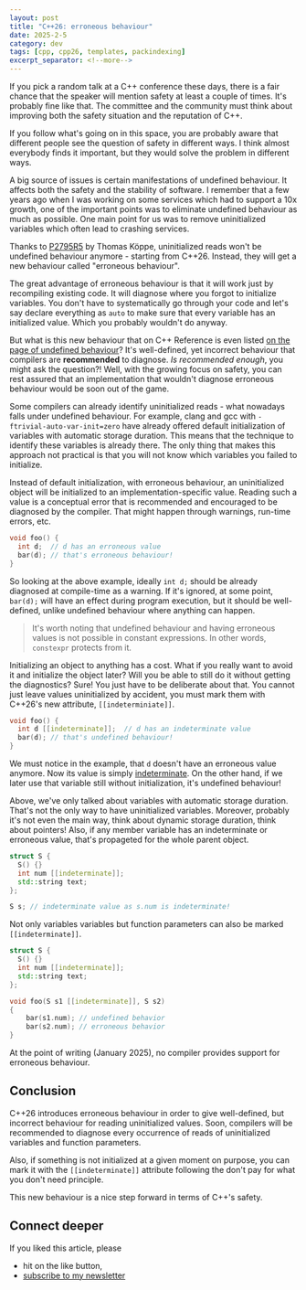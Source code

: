 ```yaml
---
layout: post
title: "C++26: erroneous behaviour"
date: 2025-2-5
category: dev
tags: [cpp, cpp26, templates, packindexing]
excerpt_separator: <!--more-->
---
```

If you pick a random talk at a C++ conference these days, there is a fair chance that the speaker will mention safety at least a couple of times. It's probably fine like that. The committee and the community must think about improving both the safety situation and the reputation of C++.

If you follow what's going on in this space, you are probably aware that different people see the question of safety in different ways. I think almost everybody finds it important, but they would solve the problem in different ways.

A big source of issues is certain manifestations of undefined behaviour. It affects both the safety and the stability of software. I remember that a few years ago when I was working on some services which had to support a 10x growth, one of the important points was to eliminate undefined behaviour as much as possible. One main point for us was to remove uninitialized variables which often lead to crashing services. 

Thanks to [P2795R5](https://www.open-std.org/jtc1/sc22/wg21/docs/papers/2024/p2795r5.html) by Thomas Köppe, uninitialized reads won't be undefined behaviour anymore - starting from C++26. Instead, they will get a new behaviour called "erroneous behaviour".

The great advantage of erroneous behaviour is that it will work just by recompiling existing code. It will diagnose where you forgot to initialize variables. You don't have to systematically go through your code and let's say declare everything as `auto` to make sure that every variable has an initialized value. Which you probably wouldn't do anyway. 

But what is this new behaviour that on C++ Reference is even listed [on the page of undefined behaviour](https://en.cppreference.com/w/cpp/language/ub)? It's well-defined, yet incorrect behaviour that compilers are **recommended** to diagnose. *Is recommended enough*, you might ask the question?! Well, with the growing focus on safety, you can rest assured that an implementation that wouldn't diagnose erroneous behaviour would be soon out of the game.

Some compilers can already identify uninitialized reads - what nowadays falls under undefined behaviour. For example, clang and gcc with `-ftrivial-auto-var-init=zero` have already offered default initialization of variables with automatic storage duration. This means that the technique to identify these variables is already there. The only thing that makes this approach not practical is that you will not know which variables you failed to initialize.

Instead of default initialization, with erroneous behaviour, an uninitialized object will be initialized to an implementation-specific value. Reading such a value is a conceptual error that is recommended and encouraged to be diagnosed by the compiler. That might happen through warnings, run-time errors, etc.

```cpp
void foo() {
  int d;  // d has an erroneous value
  bar(d); // that's erroneous behaviour!
}
```

So looking at the above example, ideally `int d;` should be already diagnosed at compile-time as a warning. If it's ignored, at some point, `bar(d);` will have an effect during program execution, but it should be well-defined, unlike undefined behaviour where anything can happen.

> It's worth noting that undefined behaviour and having erroneous values is not possible in constant expressions. In other words, `constexpr` protects from it.

Initializing an object to anything has a cost. What if you really want to avoid it and initialize the object later? Will you be able to still do it without getting the diagnostics? Sure! You just have to be deliberate about that. You cannot just leave values uninitialized by accident, you must mark them with C++26's new attribute, `[[indeterminiate]]`.

```cpp
void foo() {
  int d [[indeterminate]];  // d has an indeterminate value
  bar(d); // that's undefined behaviour!
}
```

We must notice in the example, that `d` doesn't have an erroneous value anymore. Now its value is simply [indeterminate](https://en.cppreference.com/w/cpp/language/attributes/indeterminate). On the other hand, if we later use that variable still without initialization, it's undefined behaviour!

Above, we've only talked about variables with automatic storage duration. That's not the only way to have uninitialized variables. Moreover, probably it's not even the main way, think about dynamic storage duration, think about pointers! Also, if any member variable has an indeterminate or erroneous value, that's propageted for the whole parent object.


```cpp
struct S {
  S() {}
  int num [[indeterminate]];
  std::string text;
};

S s; // indeterminate value as s.num is indeterminate!
```
Not only variables variables but function parameters can also be marked `[[indeterminate]]`.

```cpp
struct S {
  S() {}
  int num [[indeterminate]];
  std::string text;
};

void foo(S s1 [[indeterminate]], S s2)
{
    bar(s1.num); // undefined behavior
    bar(s2.num); // erroneous behavior
}
```

At the point of writing (January 2025), no compiler provides support for erroneous behaviour.

## Conclusion

C++26 introduces erroneous behaviour in order to give well-defined, but incorrect behaviour for reading uninitialized values. Soon, compilers will be recommended to diagnose every occurrence of reads of uninitialized variables and function parameters.

Also, if something is not initialized at a given moment on purpose, you can mark it with the `[[indeterminate]]` attribute following the don't pay for what you don't need principle.

This new behaviour is a nice step forward in terms of C++'s safety.

## Connect deeper

If you liked this article, please 
- hit on the like button,  
- [subscribe to my newsletter](http://eepurl.com/gvcv1j)